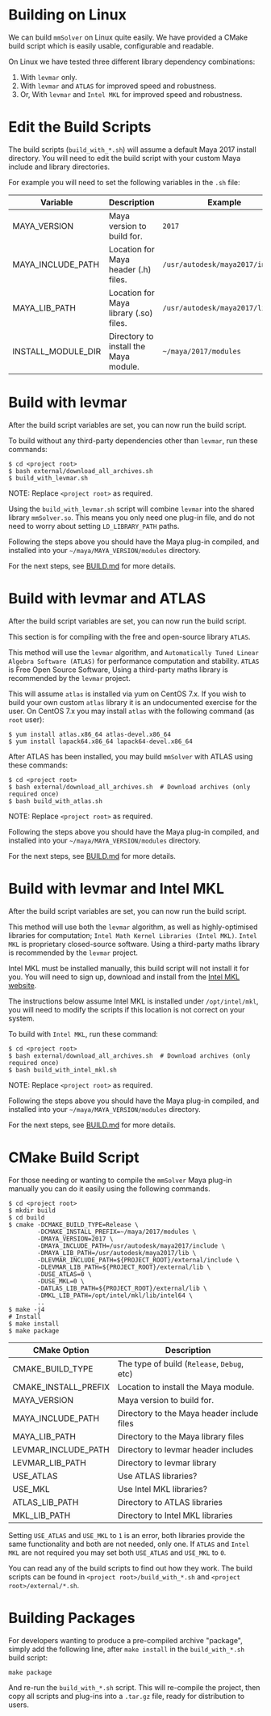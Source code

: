 # Building on Linux

We can build `mmSolver` on Linux quite easily. We have provided a
CMake build script which is easily usable, configurable and readable.

On Linux we have tested three different library dependency combinations:
1. With `levmar` only.
2. With `levmar` and `ATLAS` for improved speed and robustness.
3. Or, With `levmar` and `Intel MKL` for improved speed and robustness.

# Edit the Build Scripts

The build scripts (`build_with_*.sh`) will assume a default Maya 2017
install directory. You will need to edit the build script with your
custom Maya include and library directories.

For example you will need to set the following variables in the `.sh`
file:

| Variable           | Description                            | Example                          |
| ------------       | -----------                            | -----------                      |
| MAYA_VERSION       | Maya version to build for.             | `2017`                           |
| MAYA_INCLUDE_PATH  | Location for Maya header (.h) files.   | `/usr/autodesk/maya2017/include` |
| MAYA_LIB_PATH      | Location for Maya library (.so) files. | `/usr/autodesk/maya2017/lib`     |
| INSTALL_MODULE_DIR | Directory to install the Maya module.  | `~/maya/2017/modules`            |

# Build with levmar

After the build script variables are set, you can now run the build
script.

To build without any third-party dependencies other than `levmar`, run
these commands:
```commandline
$ cd <project root>
$ bash external/download_all_archives.sh
$ build_with_levmar.sh
```

NOTE: Replace ``<project root>`` as required.

Using the `build_with_levmar.sh` script will combine `levmar`
into the shared library `mmSolver.so`. This means you only need one
plug-in file, and do not need to worry about setting
`LD_LIBRARY_PATH` paths.

Following the steps above you should have the Maya plug-in compiled,
and installed into your
`~/maya/MAYA_VERSION/modules` directory.

For the next steps, see
[BUILD.md]([[https://github.com/david-cattermole/mayaMatchMoveSolver/blob/master/BUILD.md]])
 for more details.

# Build with levmar and ATLAS

After the build script variables are set, you can now run the build
script.

This section is for compiling with the free and open-source library
`ATLAS`.

This method will use the `levmar` algorithm, and `Automatically Tuned
Linear Algebra Software (ATLAS)` for performance computation and
stability. `ATLAS` is Free Open Source Software, Using a third-party
maths library is recommended by the `levmar` project.

This will assume `atlas` is installed via yum on CentOS 7.x. If you
wish to build your own custom `atlas` library it is an undocumented
exercise for the user. On CentOS 7.x you may install `atlas` with the
following command (as `root` user):

```commandline
$ yum install atlas.x86_64 atlas-devel.x86_64
$ yum install lapack64.x86_64 lapack64-devel.x86_64
```

After ATLAS has been installed, you may build `mmSolver`
with ATLAS using these commands:
```commandline
$ cd <project root>
$ bash external/download_all_archives.sh  # Download archives (only required once)
$ bash build_with_atlas.sh
```

NOTE: Replace ``<project root>`` as required.

Following the steps above you should have the Maya plug-in compiled,
and installed into your
`~/maya/MAYA_VERSION/modules` directory.

For the next steps, see
[BUILD.md]([[https://github.com/david-cattermole/mayaMatchMoveSolver/blob/master/BUILD.md]])
 for more details.

# Build with levmar and Intel MKL

After the build script variables are set, you can now run the build
script.

This method will use both the `levmar` algorithm, as well as
highly-optimised libraries for computation; `Intel Math Kernel
Libraries (Intel MKL)`. `Intel MKL` is proprietary closed-source
software. Using a third-party maths library is recommended by the
`levmar` project.

Intel MKL must be installed manually, this build script will not
install it for you. You will need to sign up, download and install
from the [Intel MKL website](https://software.intel.com/en-us/mkl).

The instructions below assume Intel MKL is installed under
`/opt/intel/mkl`, you will need to modify the scripts if this location
is not correct on your system.

To build with `Intel MKL`, run these command:
```commandline
$ cd <project root>
$ bash external/download_all_archives.sh  # Download archives (only required once)
$ bash build_with_intel_mkl.sh
```

NOTE: Replace ``<project root>`` as required.

Following the steps above you should have the Maya plug-in compiled,
and installed into your
`~/maya/MAYA_VERSION/modules` directory.

For the next steps, see
[BUILD.md]([[https://github.com/david-cattermole/mayaMatchMoveSolver/blob/master/BUILD.md]])
 for more details.

# CMake Build Script

For those needing or wanting to compile the ``mmSolver`` Maya plug-in
manually you can do it easily using the following commands.

```commandline
$ cd <project root>
$ mkdir build
$ cd build
$ cmake -DCMAKE_BUILD_TYPE=Release \
        -DCMAKE_INSTALL_PREFIX=~/maya/2017/modules \
        -DMAYA_VERSION=2017 \
        -DMAYA_INCLUDE_PATH=/usr/autodesk/maya2017/include \
        -DMAYA_LIB_PATH=/usr/autodesk/maya2017/lib \
        -DLEVMAR_INCLUDE_PATH=${PROJECT_ROOT}/external/include \
        -DLEVMAR_LIB_PATH=${PROJECT_ROOT}/external/lib \
        -DUSE_ATLAS=0 \
        -DUSE_MKL=0 \
        -DATLAS_LIB_PATH=${PROJECT_ROOT}/external/lib \
        -DMKL_LIB_PATH=/opt/intel/mkl/lib/intel64 \
        ..
$ make -j4
# Install 
$ make install
$ make package
```

| CMake Option         | Description                                 |
| -------------------- | ------------------------------------------- |
| CMAKE_BUILD_TYPE     | The type of build (`Release`, `Debug`, etc) |
| CMAKE_INSTALL_PREFIX | Location to install the Maya module.        |
| MAYA_VERSION         | Maya version to build for.                  |
| MAYA_INCLUDE_PATH    | Directory to the Maya header include files  |
| MAYA_LIB_PATH        | Directory to the Maya library files         |
| LEVMAR_INCLUDE_PATH  | Directory to levmar header includes         |
| LEVMAR_LIB_PATH      | Directory to levmar library                 |
| USE_ATLAS            | Use ATLAS libraries?                        |
| USE_MKL              | Use Intel MKL libraries?                    |
| ATLAS_LIB_PATH       | Directory to ATLAS libraries                |
| MKL_LIB_PATH         | Directory to Intel MKL libraries            |

Setting ``USE_ATLAS`` and ``USE_MKL`` to ``1`` is an error, both
libraries provide the same functionality and both are not needed,
only one. If `ATLAS` and `Intel MKL` are not required you may set both
``USE_ATLAS`` and ``USE_MKL`` to ``0``.

You can read any of the build scripts to find out how they work.
The build scripts can be found in `<project root>/build_with_*.sh`
and `<project root>/external/*.sh`.

# Building Packages

For developers wanting to produce a pre-compiled archive "package",
simply add the following line, after `make install` in the
`build_with_*.sh` build script:

```cmd
make package
```

And re-run the `build_with_*.sh` script. This will re-compile the
project, then copy all scripts and plug-ins into a `.tar.gz` file,
ready for distribution to users.

